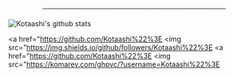 <p align="center">
─────────────────────────────────────
</p>

![Kotaashi's github stats](https://github-readme-stats.vercel.app/api?username=Kotaashi&hide=contribs,prs&count_private=true&show_icons=true)

<a href="https://github.com/Kotaashi%22%3E
  <img src="https://img.shields.io/github/followers/Kotaashi%22%3E
</a>
<a href="https://github.com/Kotaashi%22%3E
   <img src="https://komarev.com/ghpvc/?username=Kotaashi%22%3E
</a>
